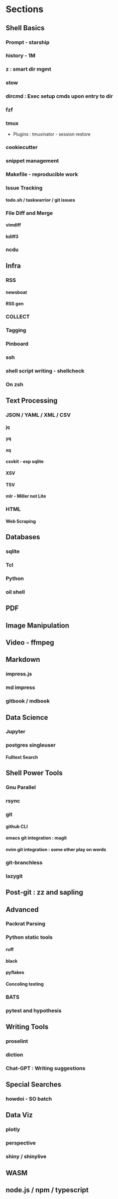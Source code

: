 # Sections

## Shell Basics

### Prompt - starship

### history - 1M

### z : smart dir mgmt

### stow

### dircmd : Exec setup cmds upon entry to dir

### fzf

### tmux

   * Plugins : tmuxinator - session restore

### cookiecutter

### snippet management

### Makefile - reproducible work

### Issue Tracking

#### todo.sh / taskwarrior / git issues

### File Diff and Merge

#### vimdiff

#### kdiff3

### ncdu

## Infra

### RSS

#### newsboat

#### RSS gen

### COLLECT 

### Tagging

### Pinboard

### ssh

### shell script writing - shellcheck

### On zsh


## Text Processing

### JSON / YAML / XML / CSV

#### jq

#### yq

#### xq

#### csvkit - esp sqlite

#### XSV

#### TSV

#### mlr - Miller not Lite

### HTML

#### Web Scraping

## Databases

### sqlite

### Tcl

### Python

### oil shell

## PDF

## Image Manipulation

## Video - ffmpeg

## Markdown

### impress.js

### md impress

### gitbook / mdbook

## Data Science

### Jupyter


### postgres singleuser

#### Fulltext Search

 

## Shell Power Tools

### Gnu Parallel

### rsync

### git

#### github CLI

#### emacs git integration : magit

#### nvim git integration : some other play on words

### git-branchless

### lazygit

## Post-git : zz and sapling

## Advanced

### Packrat Parsing

### Python static tools

#### ruff

#### black

#### pyflakes

#### Concoling testing

### BATS

### pytest and hypothesis

## Writing Tools

### proselint

### diction

### Chat-GPT : Writing suggestions

## Special Searches

### howdoi - SO batch

## Data Viz

### plotly

### perspective

### shiny / shinylive

## WASM

## node.js / npm / typescript


